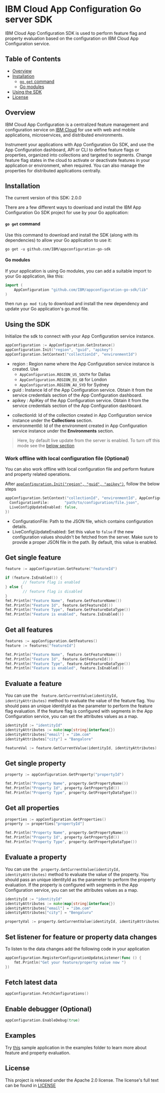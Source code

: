 # IBM Cloud App Configuration Go server SDK

IBM Cloud App Configuration SDK is used to perform feature flag and property evaluation based on the configuration on
IBM Cloud App Configuration service.

## Table of Contents

- [Overview](#overview)
- [Installation](#installation)
    - [`go get` command](#go-get-command)
    - [Go modules](#go-modules)
- [Using the SDK](#using-the-sdk)
- [License](#license)

## Overview

IBM Cloud App Configuration is a centralized feature management and configuration service
on [IBM Cloud](https://www.cloud.ibm.com) for use with web and mobile applications, microservices, and distributed
environments.

Instrument your applications with App Configuration Go SDK, and use the App Configuration dashboard, API or CLI to
define feature flags or properties, organized into collections and targeted to segments. Change feature flag states in
the cloud to activate or deactivate features in your application or environment, when required. You can also manage the
properties for distributed applications centrally.

## Installation

The current version of this SDK: 2.0.0

There are a few different ways to download and install the IBM App Configuration Go SDK project for use by your Go
application:

#### `go get` command

Use this command to download and install the SDK (along with its dependencies) to allow your Go application to use it:

```
go get -u github.com/IBM/appconfiguration-go-sdk
```

#### Go modules

If your application is using Go modules, you can add a suitable import to your Go application, like this:

```go
import (
	AppConfiguration "github.com/IBM/appconfiguration-go-sdk/lib"
)
```

then run `go mod tidy` to download and install the new dependency and update your Go application's go.mod file.

## Using the SDK

Initialize the sdk to connect with your App Configuration service instance.

```go
appConfiguration := AppConfiguration.GetInstance()
appConfiguration.Init("region", "guid", "apikey")
appConfiguration.SetContext("collectionId", "environmentId")
```

- region : Region name where the App Configuration service instance is created. Use
    - `AppConfiguration.REGION_US_SOUTH` for Dallas
    - `AppConfiguration.REGION_EU_GB` for London
    - `AppConfiguration.REGION_AU_SYD` for Sydney
- guid : Instance Id of the App Configuration service. Obtain it from the service credentials section of the App
  Configuration dashboard.
- apikey : ApiKey of the App Configuration service. Obtain it from the service credentials section of the App
  Configuration dashboard.
* collectionId: Id of the collection created in App Configuration service instance under the **Collections** section.
* environmentId: Id of the environment created in App Configuration service instance under the **Environments** section.

> Here, by default live update from the server is enabled. To turn off this mode see the [below section](#work-offline-with-local-configuration-file-optional)

### Work offline with local configuration file (Optional)

You can also work offline with local configuration file and perform feature and property related operations.

After [`appConfiguration.Init("region", "guid", "apikey")`](#using-the-sdk), follow the below steps

```go
appConfiguration.SetContext("collectionId", "environmentId", AppConfiguration.ContextOptions{
  ConfigurationFile:       "path/to/configuration/file.json",
  LiveConfigUpdateEnabled: false,
})
```

- ConfigurationFile: Path to the JSON file, which contains configuration details.
- LiveConfigUpdateEnabled: Set this value to `false` if the new configuration values shouldn't be fetched from the
  server. Make sure to provide a proper JSON file in the path. By default, this value is enabled.

## Get single feature

```go
feature := appConfiguration.GetFeature("featureId")

if (feature.IsEnabled()) {
        // feature flag is enabled
} else {
        // feature flag is disabled
}
fmt.Println("Feature Name", feature.GetFeatureName())
fmt.Println("Feature Id", feature.GetFeatureId())
fmt.Println("Feature Type", feature.GetFeatureDataType())
fmt.Println("Feature is enabled", feature.IsEnabled())
```

## Get all features

```go
features := appConfiguration.GetFeatures()
feature := features["featureId"]

fmt.Println("Feature Name", feature.GetFeatureName())
fmt.Println("Feature Id", feature.GetFeatureId())
fmt.Println("Feature Type", feature.GetFeatureDataType())
fmt.Println("Feature is enabled", feature.IsEnabled())
```

## Evaluate a feature

You can use the ` feature.GetCurrentValue(identityId, identityAttributes)` method to evaluate the value of the feature
flag. You should pass an unique identityId as the parameter to perform the feature flag evaluation. If the feature flag
is configured with segments in the App Configuration service, you can set the attributes values as a map.

```go
identityId := "identityId"
identityAttributes := make(map[string]interface{})
identityAttributes["email"] = "ibm.com"
identityAttributes["city"] = "Bangalore"

featureVal := feature.GetCurrentValue(identityId, identityAttributes)
```

## Get single property

```go
property := appConfiguration.GetProperty("propertyId")

fmt.Println("Property Name", property.GetPropertyName())
fmt.Println("Property Id", property.GetPropertyId())
fmt.Println("Property Type", property.GetPropertyDataType())
```

## Get all properties

```go
properties := appConfiguration.GetProperties()
property := properties["propertyId"]

fmt.Println("Property Name", property.GetPropertyName())
fmt.Println("Property Id", property.GetPropertyId())
fmt.Println("Property Type", property.GetPropertyDataType())
```

## Evaluate a property

You can use the ` property.GetCurrentValue(identityId, identityAttributes)` method to evaluate the value of the
property. You should pass an unique identityId as the parameter to perform the property evaluation. If the property is
configured with segments in the App Configuration service, you can set the attributes values as a map.

```go
identityId := "identityId"
identityAttributes := make(map[string]interface{})
identityAttributes["email"] = "ibm.com"
identityAttributes["city"] = "Bengaluru"

propertyVal := property.GetCurrentValue(identityId, identityAttributes)
```

## Set listener for feature or property data changes

To listen to the data changes add the following code in your application

```go
appConfiguration.RegisterConfigurationUpdateListener(func () {
    fmt.Println("Get your feature/property value now ")
})
```

## Fetch latest data

```go
appConfiguration.FetchConfigurations()
```

## Enable debugger (Optional)

```go
appConfiguration.EnableDebug(true)
```

## Examples

Try [this](https://github.com/IBM/appconfiguration-go-sdk/tree/master/examples) sample application in the examples
folder to learn more about feature and property evaluation.

## License

This project is released under the Apache 2.0 license. The license's full text can be found
in [LICENSE](https://github.com/IBM/appconfiguration-go-sdk/blob/master/LICENSE)

